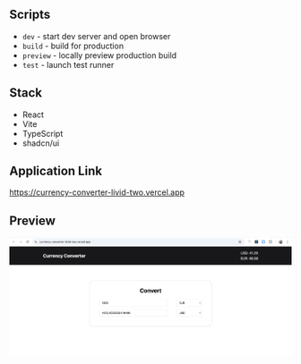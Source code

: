 ## Scripts

- `dev` - start dev server and open browser
- `build` - build for production
- `preview` - locally preview production build
- `test` - launch test runner

## Stack

- React
- Vite
- TypeScript
- shadcn/ui

## Application Link

https://currency-converter-livid-two.vercel.app

## Preview

![app-preview](app-preview.png)




